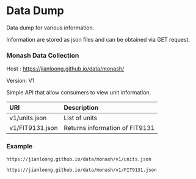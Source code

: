 # Data Dump

Data dump for various information.

Information are stored as json files and can be obtained via GET request.

### Monash Data Collection

Host : https://jianloong.github.io/data/monash/

Version: V1

Simple API that allow consumers to view unit information.

|URI|Description|
|:---|:---|
|v1/units.json| List of units |
|v1/FIT9131.json | Returns information of FIT9131|

### Example

````code
https://jianloong.github.io/data/monash/v1/units.json
````
````code
https://jianloong.github.io/data/monash/v1/FIT9131.json
````
